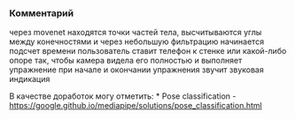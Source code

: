 ### Комментарий
через movenet находятся точки частей тела, высчитываются углы между конечностями и через небольшую фильтрацию начинается подсчет времени
пользователь ставит телефон к стенке или какой-либо опоре так, чтобы камера видела его полностью и выполняет упражнение
при начале и окончании упражнения звучит звуковая индикация

В качестве доработок могу отметить:
    * Pose classification - https://google.github.io/mediapipe/solutions/pose_classification.html